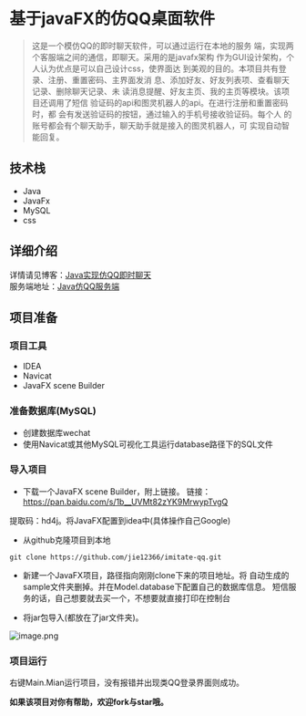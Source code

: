 # 基于javaFX的仿QQ桌面软件
> 这是一个模仿QQ的即时聊天软件，可以通过运行在本地的服务
端，实现两个客服端之间的通信，即聊天。采用的是javafx架构
作为GUI设计架构，个人认为优点是可以自己设计css，使界面达
到美观的目的。本项目共有登录、注册、重置密码、主界面发消
息、添加好友、好友列表项、查看聊天记录、删除聊天记录、未
读消息提醒、好友主页、我的主页等模块。该项目还调用了短信
验证码的api和图灵机器人的api。在进行注册和重置密码时，都
会有发送验证码的按钮，通过输入的手机号接收验证码。每个人
的账号都会有个聊天助手，聊天助手就是接入的图灵机器人，可
实现自动智能回复。

## 技术栈
 - Java
 - JavaFx
 - MySQL
 - css

## 详细介绍
详情请见博客：[Java实现仿QQ即时聊天](https://blog.csdn.net/qq_40663357/article/details/85465652)  
服务端地址：[Java仿QQ服务端](https://github.com/jie12366/imitate-qq-server)
## 项目准备
### 项目工具
 - IDEA
 - Navicat
 - JavaFX scene Builder
### 准备数据库(MySQL)
 - 创建数据库wechat
 - 使用Navicat或其他MySQL可视化工具运行database路径下的SQL文件

### 导入项目
 - 下载一个JavaFX scene Builder，附上链接。
 链接：https://pan.baidu.com/s/1b__UVMt82zYK9MrwypTvgQ

提取码：hd4j。将JavaFX配置到idea中(具体操作自己Google)
 - 从github克隆项目到本地
```
git clone https://github.com/jie12366/imitate-qq.git
```
 - 新建一个JavaFX项目，路径指向刚刚clone下来的项目地址。将
 自动生成的sample文件夹删掉。并在Model.database下配置自己的数据库信息。
 短信服务的话，自己想要就去买一个，不想要就直接打印在控制台

 - 将jar包导入(都放在了jar文件夹)。

 ![image.png](http://cdn.jie12366.xyz/FnLhyM-hRzOCG_ytYvirHKW80wtb)

### 项目运行
右键Main.Mian运行项目，没有报错并出现类QQ登录界面则成功。

**如果该项目对你有帮助，欢迎fork与star哦。**
